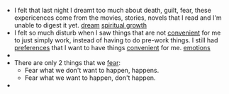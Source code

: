 - I felt that last night I dreamt too much about death, guilt, fear, these expericences come from the movies, stories, novels that I read and I'm unable to digest it yet. [dream](<dream.md>) [spiritual growth](<spiritual growth.md>)
- I felt so much disturb when I saw things that are not [convenient](<convenient.md>) for me to just simply work, instead of having to do pre-work things. I still had [preferences](<preferences.md>) that I want to have things [convenient](<convenient.md>) for me. [emotions](<emotions.md>)
- 
- There are only 2 things that we [fear](<fear.md>):
    - Fear what we don't want to happen, happens.
    - Fear what we want to happen, don't happen.
- 
